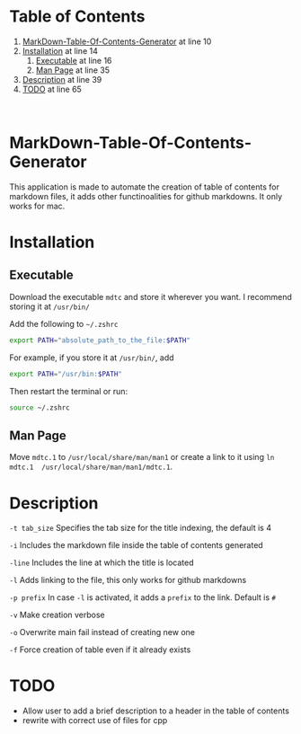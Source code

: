 # Table of Contents
1. [MarkDown-Table-Of-Contents-Generator](#markdown-table-of-contents-generator) at line 10
2. [Installation](#installation) at line 14
    1. [Executable](#executable) at line 16
    2. [Man Page](#man-page) at line 35
3. [Description](#description) at line 39
4. [TODO](#todo) at line 65

&#x200B;
# MarkDown-Table-Of-Contents-Generator

This application is made to automate the creation of table of contents for markdown files, it adds other functinoalities for github markdowns. It only works for mac.

# Installation

## Executable

Download the executable `mdtc` and store it wherever you want. I recommend storing it at `/usr/bin/`

Add the following to `~/.zshrc`
```zsh
export PATH="absolute_path_to_the_file:$PATH"
```

For example, if you store it at `/usr/bin/`, add
```zsh
export PATH="/usr/bin:$PATH"
```

Then restart the terminal or run:
```zsh
source ~/.zshrc
```

## Man Page

Move `mdtc.1` to `/usr/local/share/man/man1` or create a link to it using `ln mdtc.1  /usr/local/share/man/man1/mdtc.1`.

# Description

`-t tab_size`
Specifies the tab size for the title indexing, the default is 4

`-i`
Includes the markdown file inside the table of contents generated

`-line`
Includes the line at which the title is located

`-l`
Adds linking to the file, this only works for github markdowns

`-p prefix`
In case `-l` is activated, it adds a `prefix` to the link. Default is `#`

`-v`
Make creation verbose

`-o`
Overwrite main fail instead of creating new one

`-f`
Force creation of table even if it already exists

# TODO
- Allow user to add a brief description to a header in the table of contents
- rewrite with correct use of files for cpp
